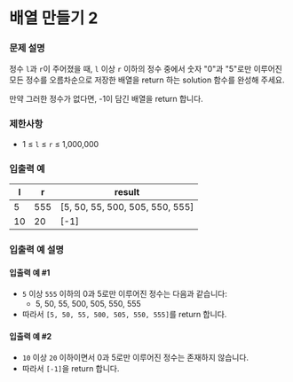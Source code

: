 # 배열 만들기 2
### 문제 설명
정수 `l`과 `r`이 주어졌을 때, `l` 이상 `r` 이하의 정수 중에서 숫자 "0"과 "5"로만 이루어진 모든 정수를 오름차순으로 저장한 배열을 return 하는 solution 함수를 완성해 주세요.

만약 그러한 정수가 없다면, -1이 담긴 배열을 return 합니다.

### 제한사항
- 1 ≤ `l` ≤ `r` ≤ 1,000,000

### 입출력 예

| l   | r   | result                                       |
|-----|-----|----------------------------------------------|
| 5   | 555 | [5, 50, 55, 500, 505, 550, 555]              |
| 10  | 20  | [-1]                                         |

### 입출력 예 설명
#### 입출력 예 #1
- `5` 이상 `555` 이하의 0과 5로만 이루어진 정수는 다음과 같습니다:
    - 5, 50, 55, 500, 505, 550, 555
- 따라서 `[5, 50, 55, 500, 505, 550, 555]`를 return 합니다.

#### 입출력 예 #2
- `10` 이상 `20` 이하이면서 0과 5로만 이루어진 정수는 존재하지 않습니다.
- 따라서 `[-1]`을 return 합니다.